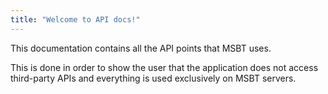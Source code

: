 ```yaml
---
title: "Welcome to API docs!"
---
```


This documentation contains all the API points that MSBT uses.

This is done in order to show the user that the application does not access third-party APIs and everything is used exclusively on MSBT servers.
